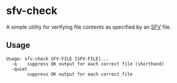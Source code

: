 # sfv-check

A simple utility for verifying file contents as specified by an
[SFV](https://en.wikipedia.org/wiki/Simple_file_verification) file.

## Usage

```
Usage: sfv-check SFV-FILE [SFV-FILE]...
  -q	suppress OK output for each correct file (shorthand)
  -quiet
        suppress OK output for each correct file
```
